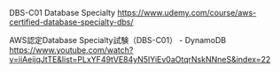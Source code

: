 DBS-C01 Database Specialty
https://www.udemy.com/course/aws-certified-database-specialty-dbs/

AWS認定Database Specialty試験（DBS-C01） - DynamoDB
https://www.youtube.com/watch?v=iiAeijqJtTE&list=PLxYF49tVE84yN5IYiEv0aOtqrNskNNneS&index=22
